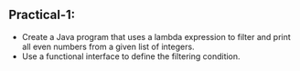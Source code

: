 ## **Practical-1:**

- Create a Java program that uses a lambda expression to filter and print all even numbers from a given list of integers.
- Use a functional interface to define the filtering condition.